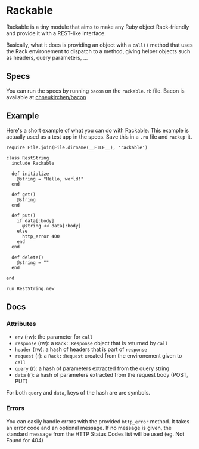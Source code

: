 # Rackable

Rackable is a tiny module that aims to make any Ruby object Rack-friendly and
provide it with a REST-like interface.

Basically, what it does is providing an object with a `call()` method that
uses the Rack environement to dispatch to a method, giving helper objects such
as headers, query parameters, ...

## Specs

You can run the specs by running `bacon` on the `rackable.rb` file.
Bacon is available at
[chneukirchen/bacon](/chneukirchen/bacon "Bacon's GitHub repository")

## Example

Here's a short example of what you can do with Rackable. This example is
actually used as a test app in the specs.
Save this in a `.ru` file and `rackup`-it.

    require File.join(File.dirname(__FILE__), 'rackable')

    class RestString
      include Rackable

      def initialize
        @string = "Hello, world!"
      end

      def get()
        @string
      end

      def put()
        if data[:body]
          @string << data[:body]
        else
          http_error 400
        end
      end

      def delete()
        @string = ""
      end

    end

    run RestString.new

## Docs

### Attributes

* `env` (rw): the parameter for `call`
* `response` (rw): a `Rack::Response` object that is returned by `call`
* `header` (rw): a hash of headers that is part of `response`
* `request` (r): a `Rack::Request` created from the environement given to `call`
* `query` (r): a hash of parameters extracted from the query string
* `data` (r): a hash of parameters extracted from the request body (POST, PUT)

For both `query` and `data`, keys of the hash are are symbols.

### Errors

You can easily handle errors with the provided `http_error` method. It takes an
error code and an optional message. If no message is given, the standard message
from the HTTP Status Codes list will be used (eg. Not Found for 404)
